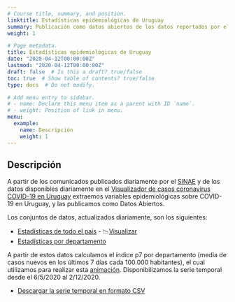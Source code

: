 ```yaml
---
# Course title, summary, and position.
linktitle: Estadísticas epidemiológicas de Uruguay
summary: Publicación como datos abiertos de los datos reportados por el SINAE.
weight: 1

# Page metadata.
title: Estadísticas epidemiológicas de Uruguay
date: "2020-04-12T00:00:00Z"
lastmod: "2020-04-12T00:00:00Z"
draft: false  # Is this a draft? true/false
toc: true  # Show table of contents? true/false
type: docs  # Do not modify.

# Add menu entry to sidebar.
# - name: Declare this menu item as a parent with ID `name`.
# - weight: Position of link in menu.
menu:
  example:
    name: Descripción
    weight: 1
---
```



 
## Descripción

A partir de los comunicados publicados diariamente por el [SINAE](https://www.gub.uy/sistema-nacional-emergencias/comunicacion/comunicados) y de los datos disponibles diariamente en el [Visualizador de casos coronavirus COVID-19 en Uruguay](https://www.gub.uy/sistema-nacional-emergencias/pagina-embebida/visualizador-casos-coronavirus-covid-19-uruguay) extraemos variables epidemiológicas sobre COVID-19 en Uruguay, y las publicamos como Datos Abiertos.

Los conjuntos de datos, actualizados diariamente, son los siguientes:

* [Estadísticas de todo el pais](./estadisticasuy/) - :chart_with_downwards_trend:[Visualizar](/estadisticasuy.html)
* [Estadísticas por departamento](./estadisticasuy_dpto/)


A partir de estos datos calculamos el índice p7 por departamento (media de casos nuevos en los últimos 7 días cada 100.000 habitantes), el cual utilizamos para realizar esta [animación](/evolucionP7.html). Disponibilizamos la serie temporal desde el 6/5/2020 al 2/12/2020.

* [Descargar la serie temporal en formato CSV](https://github.com/GUIAD-COVID/datos-y-visualizaciones-GUIAD/blob/master/datos/P7.csv)
